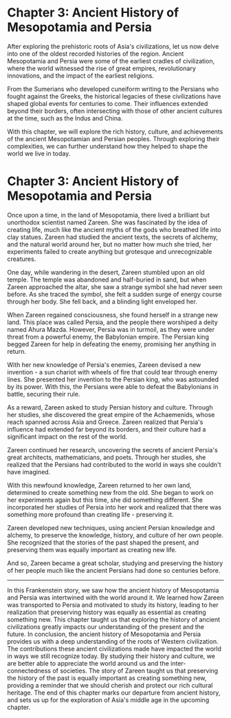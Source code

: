 # Chapter 3: Ancient History of Mesopotamia and Persia

After exploring the prehistoric roots of Asia's civilizations, let us now delve into one of the oldest recorded histories of the region. Ancient Mesopotamia and Persia were some of the earliest cradles of civilization, where the world witnessed the rise of great empires, revolutionary innovations, and the impact of the earliest religions. 

From the Sumerians who developed cuneiform writing to the Persians who fought against the Greeks, the historical legacies of these civilizations have shaped global events for centuries to come. Their influences extended beyond their borders, often intersecting with those of other ancient cultures at the time, such as the Indus and China. 

With this chapter, we will explore the rich history, culture, and achievements of the ancient Mesopotamian and Persian peoples. Through exploring their complexities, we can further understand how they helped to shape the world we live in today.
# Chapter 3: Ancient History of Mesopotamia and Persia

Once upon a time, in the land of Mesopotamia, there lived a brilliant but unorthodox scientist named Zareen. She was fascinated by the idea of creating life, much like the ancient myths of the gods who breathed life into clay statues. Zareen had studied the ancient texts, the secrets of alchemy, and the natural world around her, but no matter how much she tried, her experiments failed to create anything but grotesque and unrecognizable creatures.

One day, while wandering in the desert, Zareen stumbled upon an old temple. The temple was abandoned and half-buried in sand, but when Zareen approached the altar, she saw a strange symbol she had never seen before. As she traced the symbol, she felt a sudden surge of energy course through her body. She fell back, and a blinding light enveloped her.

When Zareen regained consciousness, she found herself in a strange new land. This place was called Persia, and the people there worshiped a deity named Ahura Mazda. However, Persia was in turmoil, as they were under threat from a powerful enemy, the Babylonian empire. The Persian king begged Zareen for help in defeating the enemy, promising her anything in return.

With her new knowledge of Persia's enemies, Zareen devised a new invention - a sun chariot with wheels of fire that could tear through enemy lines. She presented her invention to the Persian king, who was astounded by its power. With this, the Persians were able to defeat the Babylonians in battle, securing their rule.

As a reward, Zareen asked to study Persian history and culture. Through her studies, she discovered the great empire of the Achaemenids, whose reach spanned across Asia and Greece. Zareen realized that Persia's influence had extended far beyond its borders, and their culture had a significant impact on the rest of the world.

Zareen continued her research, uncovering the secrets of ancient Persia's great architects, mathematicians, and poets. Through her studies, she realized that the Persians had contributed to the world in ways she couldn't have imagined.

With this newfound knowledge, Zareen returned to her own land, determined to create something new from the old. She began to work on her experiments again but this time, she did something different. She incorporated her studies of Persia into her work and realized that there was something more profound than creating life - preserving it.

Zareen developed new techniques, using ancient Persian knowledge and alchemy, to preserve the knowledge, history, and culture of her own people. She recognized that the stories of the past shaped the present, and preserving them was equally important as creating new life.

And so, Zareen became a great scholar, studying and preserving the history of her people much like the ancient Persians had done so centuries before.

---

In this Frankenstein story, we saw how the ancient history of Mesopotamia and Persia was intertwined with the world around it. We learned how Zareen was transported to Persia and motivated to study its history, leading to her realization that preserving history was equally as essential as creating something new. This chapter taught us that exploring the history of ancient civilizations greatly impacts our understanding of the present and the future.
In conclusion, the ancient history of Mesopotamia and Persia provides us with a deep understanding of the roots of Western civilization. The contributions these ancient civilizations made have impacted the world in ways we still recognize today. By studying their history and culture, we are better able to appreciate the world around us and the inter-connectedness of societies. The story of Zareen taught us that preserving the history of the past is equally important as creating something new, providing a reminder that we should cherish and protect our rich cultural heritage. The end of this chapter marks our departure from ancient history, and sets us up for the exploration of Asia's middle age in the upcoming chapter.